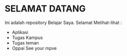 #	SELAMAT DATANG
Ini adalah  repository Belajar Saya.
Selamat Melihat-lihat :
*	Aplikasi
*	Tugas Kampus
*	Tugas teman
*	Oppai
See your mpve